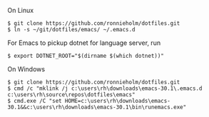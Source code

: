 On Linux

    $ git clone https://github.com/ronnieholm/dotfiles.git
    $ ln -s ~/git/dotfiles/emacs/ ~/.emacs.d

For Emacs to pickup dotnet for language server, run

    $ export DOTNET_ROOT="$(dirname $(which dotnet))"

On Windows

    $ git clone https://github.com/ronnieholm/dotfiles.git
    $ cmd /c "mklink /j c:\users\rh\downloads\emacs-30.1\.emacs.d c:\users\rh\source\repos\dotfiles\emacs"
    $ cmd.exe /C "set HOME=c:\users\rh\downloads\emacs-30.1&&c:\users\rh\downloads\emacs-30.1\bin\runemacs.exe"
